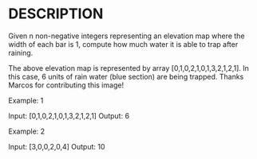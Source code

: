 # DESCRIPTION

Given n non-negative integers representing an elevation map where the width of each bar is 1, compute how much water it is able to trap after raining.


The above elevation map is represented by array [0,1,0,2,1,0,1,3,2,1,2,1]. In this case, 6 units of rain water (blue section) are being trapped. Thanks Marcos for contributing this image!

Example: 1

Input: [0,1,0,2,1,0,1,3,2,1,2,1]
Output: 6

Example: 2

Input: [3,0,0,2,0,4]
Output: 10